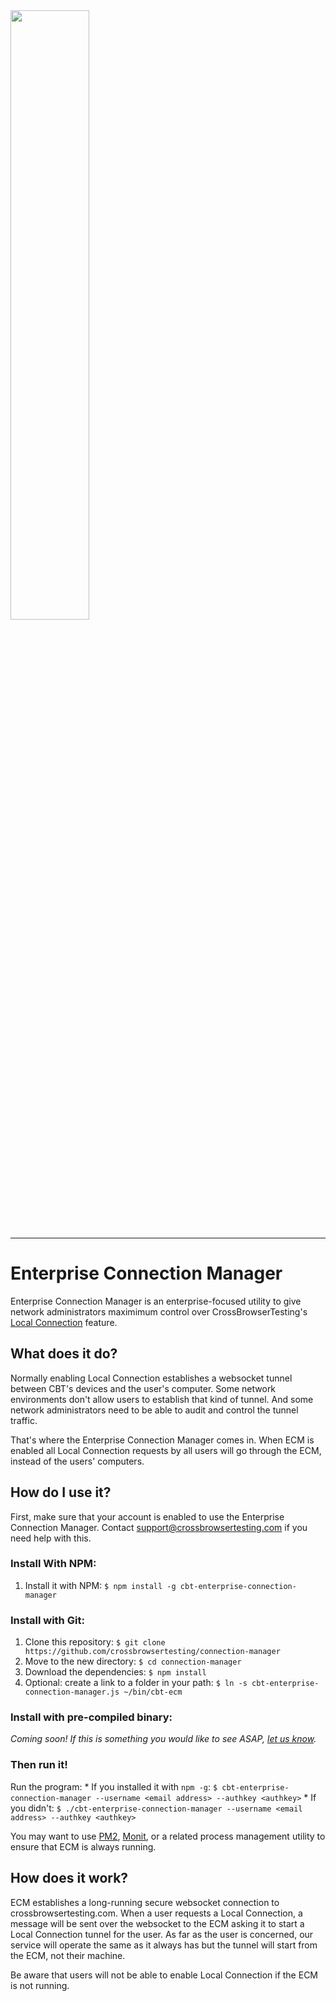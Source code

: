 <img src="https://crossbrowsertesting.com/design/images/brand/cbt-sb-logo.svg" width="50%">

----

# Enterprise Connection Manager

Enterprise Connection Manager is an enterprise-focused utility to give network administrators
maximimum control over CrossBrowserTesting's [Local
Connection](https://help.crossbrowsertesting.com/local-connection/general/local-tunnel-overview/)
feature.

## What does it do?

Normally enabling Local Connection establishes a websocket tunnel between CBT's devices and the user's
computer. Some network environments don't allow users to establish that kind of tunnel. And some network
administrators need to be able to audit and control the tunnel traffic.

That's where the Enterprise Connection Manager comes in. When ECM is enabled all Local Connection
requests by all users will go through the ECM, instead of the users' computers.

## How do I use it?

First, make sure that your account is enabled to use the Enterprise Connection Manager. Contact
[support@crossbrowsertesting.com](mailto:support@crossbrowsertesting.com) if you need help with
this.

### Install With NPM:
1. Install it with NPM: `$ npm install -g cbt-enterprise-connection-manager`

### Install with Git:
1. Clone this repository: `$ git clone https://github.com/crossbrowsertesting/connection-manager`
2. Move to the new directory: `$ cd connection-manager`
3. Download the dependencies: `$ npm install`
4. Optional: create a link to a folder in your path: `$ ln -s cbt-enterprise-connection-manager.js ~/bin/cbt-ecm`

### Install with pre-compiled binary:
*Coming soon! If this is something you would like to see ASAP, [let us know](mailto:support@crossbrowsertesting.com).*

### Then run it!
 Run the program: 
    * If you installed it with `npm -g`: `$ cbt-enterprise-connection-manager --username <email address> --authkey <authkey>`
    * If you didn't: `$ ./cbt-enterprise-connection-manager --username <email address> --authkey <authkey>`

You may want to use [PM2](https://github.com/Unitech/pm2),
[Monit](https://bitbucket.org/tildeslash/monit/), or a related process management utility to ensure
that ECM is always running. 

## How does it work?

ECM establishes a long-running secure websocket connection to crossbrowsertesting.com.  When a user
requests a Local Connection, a message will be sent over the websocket to the ECM asking it to start
a Local Connection tunnel for the user. As far as the user is concerned, our service will operate
the same as it always has but the tunnel will start from the ECM, not their machine.

Be aware that users will not be able to enable Local Connection if the ECM is not running.
